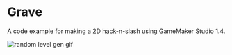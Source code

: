 # Grave
A code example for making a 2D hack-n-slash using GameMaker Studio 1.4.

![random level gen gif](https://img.itch.zone/aW1hZ2UvMzQyOTQvMTQ3NjEwLmdpZg==/347x500/Wwr2DH.gif)
